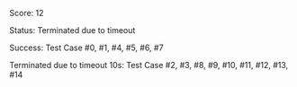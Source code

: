 Score: 12

Status: Terminated due to timeout

Success: Test Case #0, #1, #4, #5, #6, #7

Terminated due to timeout 10s: Test Case #2, #3, #8, #9, #10, #11, #12, #13, #14